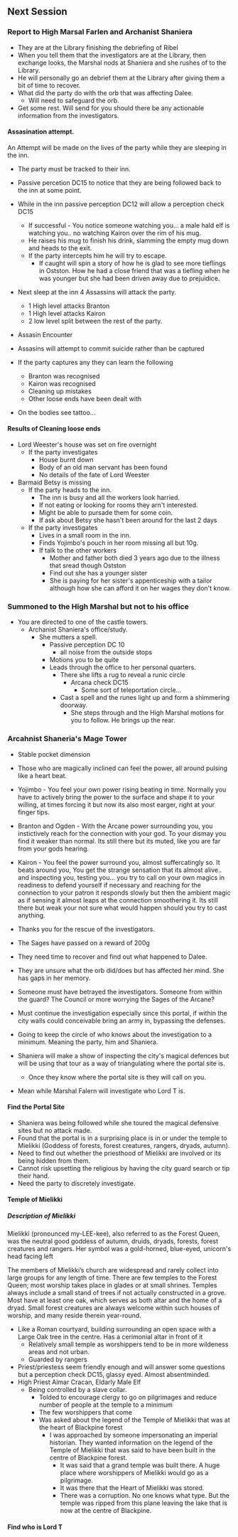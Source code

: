 ## Next Session

### Report to High Marsal Farlen and Archanist Shaniera
* They are at the Library finishing the debriefing of Ribel
* When you tell them that the investigators are at the Library, then exchange looks, the Marshal nods at Shaniera and she rushes of to the Library.
* He will personally go an debrief them at the Library after giving them a bit of time to recover.
* What did the party do with the orb that was affecting Dalee.
  * Will need to safeguard the orb.
* Get some rest. Will send for you should there be any actionable information from the investigators.

#### Assasination attempt.

An Attempt will be made on the lives of the party while they are sleeping in the inn.

*  The party must be tracked to their inn.
  *  Passive percetion DC15 to notice that they are being followed back to the inn at some point.
  * While in the inn passive perception DC12 will allow a perception check DC15
    * If successful - You notice someone watching you... a male hald elf is watching you.. no watching Kairon over the rim of his mug.
    * He raises his mug to finish his drink, slamming the empty mug down and heads to the exit.
    * If the party intercepts him he will try to escape.
      * If caught will spin a story of how he is glad to see more tieflings in Ostston. How he had a close friend that was a tiefling when he was younger but she had been driven away due to prejuidice.
      
* Next sleep at the inn 4 Assassins will attack the party. 
  * 1 High level attacks Branton
  * 1 High level attacks Kairon
  * 2 low level split between the rest of the party.

* Assasin Encounter
* Assasins will attempt to commit suicide rather than be captured
* If the party captures any they can learn the following
  * Branton was recognised
  * Kairon was recognised
  * Cleaning up mistakes
  * Other loose ends have been dealt with
* On the bodies see tattoo...

#### Results of Cleaning loose ends
* Lord Weester's house was set on fire overnight
  * If the party investigates
    * House burnt down
    * Body of an old man servant has been found
    * No details of the fate of Lord Weester
* Barmaid Betsy is missing
  * If the party heads to the inn.
    * The inn is busy and all the workers look harried. 
    * If not eating or looking for rooms they arn't interested.
    * Might be able to pursade them for some coin.
    * If ask about Betsy she hasn't been around for the last 2 days
  * If the party investigates
    * Lives in a small room in the inn.
    * Finds Yojimbo's pouch in her room missing all but 10g.
    * If talk to the other workers
      * Mother and father both died 3 years ago due to the illness that sread though Ostston
      * Find out she has a younger sister
      * She is paying for her sister's appenticeship with a tailor although how she can afford it on her wages they don't know.
 
 
### Summoned to the High Marshal but not to his office

* You are directed to one of the castle towers. 
  * Archanist Shaniera's office/study.
    * She mutters a spell.
      * Passive perception DC 10
        * all noise from the outside stops
      * Motions you to be quite
      * Leads through the office to her personal quarters. 
        * There she lifts a rug to reveal a runic circle
          * Arcana check DC15
            * Some sort of teleportation circle... 
        * Cast a spell and the runes light up and form a shimmering doorway.
          * She steps through and the High Marshal motions for you to follow. He brings up the rear.
          
### Arcahnist Shaneria's Mage Tower

* Stable pocket dimension
* Those who are magically inclined can feel the power, all around pulsing like a heart beat. 
* Yojimbo - You feel your own power rising beating in time. Normally you have to actively bring the power to the surface and shape it to your willing, at times forcing it but now its also most earger, right at your finger tips. 
* Branton and Ogden - With the Arcane power surrounding you, you instictively reach for the connection with your god. To your dismay you find it weaker than normal. Its still there but its muted, like you are far from your gods hearing.
* Kairon - You feel the power surround you, almost suffercatingly so. It beats around you, You get the strange sensation that its almost alive.. and inspecting you, testing you... you try to call on your own magics in readiness to defend yourself if necessary and reaching for the connection to your patron it responds slowly but then the ambient magic as if sensing it almost leaps at the connection smoothering it. Its still there but weak your not sure what would happen should you try to cast anything.
            
* Thanks you for the rescue of the investigators. 
* The Sages have passed on a reward of 200g 
* They need time to recover and find out what happened to Dalee. 
* They are unsure what the orb did/does but has affected her mind. She has gaps in her memory.
* Someone must have betrayed the investigators. Someone from within the guard? The Council or more worrying the Sages of the Arcane?
* Must continue the investigation especially since this portal, if within the city walls could conceivable bring an army in, bypassing the defenses.
* Going to keep the circle of who knows about the investigation to a minimum. Meaning the party, him and Shaniera.
* Shaniera will make a show of inspecting the city's magical defences but will be using that tour as a way of triangulating where the portal site is.
  * Once they know where the portal site is they will call on you.
* Mean while Marshal Falern will investigate who Lord T is.
  
#### Find the Portal Site
* Shaniera was being followed while she toured the magical defensive sites but no attack made.
* Found that the portal is in a surprising place is in or under the temple to Mielikki (Goddess of forests, forest creatures, rangers, dryads, autumn).
* Need to find out whether the priesthood of Mielikki are involved or its being hidden from them.
* Cannot risk upsetting the religious by having the city guard search or tip their hand.
* Need the party to discretely investigate.

#### Temple of Mielikki
##### Description of Mielikki

Mielikki (pronounced my-LEE-kee), also referred to as the Forest Queen, was the neutral good goddess of autumn, druids, dryads, forests, forest creatures and rangers. Her symbol was a gold-horned, blue-eyed, unicorn's head facing left 

The members of Mielikki’s church are widespread and rarely collect into large groups for any length of time. There are few temples to the Forest Queen; most worship takes place in glades or at small shrines. Temples always include a small stand of trees if not actually constructed in a grove. Most have at least one oak, which serves as both altar and the home of a dryad. Small forest creatures are always welcome within such houses of worship, and many reside therein year-round.

* Like a Roman courtyard, building surrounding an open space with a Large Oak tree in the centre. Has a cerimonial altar in front of it
  * Relatively small temple as worshippers tend to be in more wildeness areas and not urban.
  * Guarded by rangers
* Priest/priestess seem friendly enough and will answer some questions but a perception check DC15, glassy eyed. Almost absentminded.
* High Priest Aimar Cracan, Eldarly Male Elf
  * Being controlled by a slave collar.
    * Tolded to encourage clergy to go on pilgrimages and reduce number of people at the temple to a minimum
    * The few worshippers that come 
    * Was asked about the legend of the Temple of Mielikki that was at the heart of Blackpine forest
      * I was approached by someone impersonating an imperial historian. They wanted information on the legend of the Temple of Mielikki that was said to have been built in the centre of Blackpine forest.
        * It was said that a grand temple was built there. A huge place where worshippers of Mielikki would go as a pilgrimage. 
        * It was there that the Heart of Mielikki was stored.
        * There was a corruption. No one knows what type. But the temple was ripped from this plane leaving the lake that is now at the centre of Blackpine.
#### Find who is Lord T
